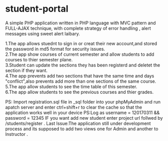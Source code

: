 # student-portal
A simple PHP application written in PHP language with MVC pattern and FULL-AJAX technique, with complete strategy of error handling , alert messages using sweet alert laibary.
                                                                           
1.The app allows stuednt to sign in or creat their new account,and stored the password in md5 format for security issues.                 
2.The app show courses of current semester and allow students to add courses to thier semester plane.                                     
3.Student can update the sections they has been registerd and deletet the section if they want.                                           
4.The app prevents add two sections that have the same time and days                                                                       
"conflict",also prevents add more than one sections of the same course.                                                                   
5.The app allow students to see the time table of this semester.                                                                           
6.The app allow students to see the previous courses and thier grades.                                                                     
                                                                                                                                           
PS: Import registration.sql file in _sql folder into your phpMyAdmin and run apatch server and enter ctrl+shift+r to clear the cache so that the application works well in your device                                                                                                                                      PS:Log as username = 120170311 && password = 12345 IF you want add new student enter project url follwed by /students/register .          Last Issue:The application still under development process and its supposed to add two views one for Admin and another to Instructor .
